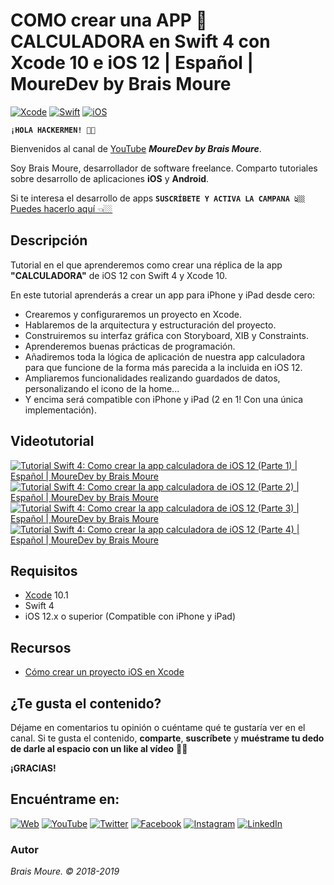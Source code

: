 # COMO crear una APP 🔢 CALCULADORA en Swift 4 con Xcode 10 e iOS 12 | Español | MoureDev by Brais Moure
[![Xcode](https://img.shields.io/badge/Xcode-10.1-blue.svg?longCache=true&style=popout-square)]()
[![Swift](https://img.shields.io/badge/Swift-4-orange.svg?longCache=true&style=popout-square)]()
[![iOS](https://img.shields.io/badge/iOS-12.x+-lightgray.svg?longCache=true&style=popout-square)]()

**`¡HOLA HACKERMEN! 👋🏼`**

Bienvenidos al canal de [YouTube](https://www.youtube.com/channel/UCxPD7bsocoAMq8Dj18kmGyQ) ***MoureDev by Brais Moure***. 

Soy Brais Moure, desarrollador de software freelance. Comparto tutoriales sobre desarrollo de aplicaciones **iOS** y **Android**.

Si te interesa el desarrollo de apps **`SUSCRÍBETE Y ACTIVA LA CAMPANA 👆🏼`** [Puedes hacerlo aquí 👈🏼](https://www.youtube.com/channel/UCxPD7bsocoAMq8Dj18kmGyQ?sub_confirmation=1)

## Descripción
Tutorial en el que aprenderemos como crear una réplica de la app **"CALCULADORA"** de iOS 12 con Swift 4 y Xcode 10.

En este tutorial aprenderás a crear un app para iPhone y iPad desde cero:

* Crearemos y configuraremos un proyecto en Xcode.
* Hablaremos de la arquitectura y estructuración del proyecto.
* Construiremos su interfaz gráfica con Storyboard, XIB y Constraints.
* Aprenderemos buenas prácticas de programación. 
* Añadiremos toda la lógica de aplicación de nuestra app calculadora para que funcione de la forma más parecida a la incluida en iOS 12.
* Ampliaremos funcionalidades realizando guardados de datos, personalizando el icono de la home...
* Y encima será compatible con iPhone y iPad (2 en 1! Con una única implementación).

## Videotutorial
[![Tutorial Swift 4: Como crear la app calculadora de iOS 12 (Parte 1) | Español | MoureDev by Brais Moure](https://img.youtube.com/vi/6HMGRW0C70I/0.jpg)](https://www.youtube.com/watch?v=6HMGRW0C70I)
[![Tutorial Swift 4: Como crear la app calculadora de iOS 12 (Parte 2) | Español | MoureDev by Brais Moure](https://img.youtube.com/vi/8z8u0Nw0VZI/0.jpg)](https://www.youtube.com/watch?v=8z8u0Nw0VZI)
[![Tutorial Swift 4: Como crear la app calculadora de iOS 12 (Parte 3) | Español | MoureDev by Brais Moure](https://img.youtube.com/vi/kG1W1ntDdhI/0.jpg)](https://www.youtube.com/watch?v=kG1W1ntDdhI)
[![Tutorial Swift 4: Como crear la app calculadora de iOS 12 (Parte 4) | Español | MoureDev by Brais Moure](https://img.youtube.com/vi/WRmNTxT5Kfk/0.jpg)](https://youtu.be/WRmNTxT5Kfk)

## Requisitos
* [Xcode](https://developer.apple.com/xcode/) 10.1
* Swift 4
* iOS 12.x o superior (Compatible con iPhone y iPad)

## Recursos
* [Cómo crear un proyecto iOS en Xcode](https://youtu.be/mdrSGhNeOwQ)

## ¿Te gusta el contenido?

Déjame en comentarios tu opinión o cuéntame qué te gustaría ver en el canal. 
Si te gusta el contenido, **comparte**, **suscríbete** y **muéstrame tu dedo de darle al espacio con un like al vídeo** 👍🏼

**¡GRACIAS!**

## Encuéntrame en:

[![Web](https://img.shields.io/badge/website-MoureDev.com-blue.svg?style=for-the-badge)](https://mouredev.com/)
[![YouTube](https://img.shields.io/badge/YouTube-MoureDev-red.svg?style=for-the-badge)](https://www.youtube.com/channel/UCxPD7bsocoAMq8Dj18kmGyQ)
[![Twitter](https://img.shields.io/badge/twitter-@MoureDev-blue.svg?style=for-the-badge)](https://twitter.com/MoureDev)
[![Facebook](https://img.shields.io/badge/Facebook-MoureDev-blue.svg?style=for-the-badge)](https://facebook.com/mouredev)
[![Instagram](https://img.shields.io/badge/Instagram-MoureDev-orange.svg?style=for-the-badge)](https://instagram.com/mouredev)
[![LinkedIn](https://img.shields.io/badge/LinkedIn-BraisMoure-blue.svg?style=for-the-badge)](https://www.linkedin.com/in/braismoure/)

### Autor
*Brais Moure. © 2018-2019*
